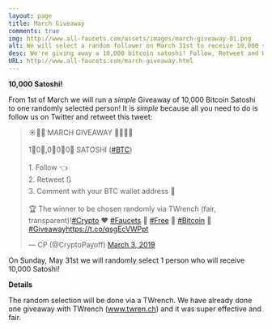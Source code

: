 ```yaml
---
layout: page
title: March Giveaway
comments: true
img: http://www.all-faucets.com/assets/images/march-giveaway-01.png
alt: We will select a random follower on March 31st to receive 10,000 satoshi! Follow and Retweet this!
desc: We're giving away a 10,000 bitcoin satoshi! Follow, Retweet and Wait! Check-out our site for more info!
URL: http://www.all-faucets.com/march-giveaway.html
---
```


**10,000 Satoshi!**

From 1st of March we will run a <i>simple</i> Giveaway of 10,000 Bitcoin Satoshi to one randomly selected person! It is <i>simple</i> because all you need to do is follow us on Twitter and retweet this tweet:
<P>

<blockquote class="twitter-tweet" data-lang="en"><p lang="en" dir="ltr">☀️🌷🌺 MARCH GIVEAWAY 🌻🌼🌸😎<br><br>1⃣0⃣,0⃣0⃣0⃣ SATOSHI (<a href="https://twitter.com/hashtag/BTC?src=hash&amp;ref_src=twsrc%5Etfw">#BTC</a>)<br><br>1. Follow 👈<br>2. Retweet 🔃<br>3. Comment with your BTC wallet address 💬<br><br>🏆 The winner to be chosen randomly via TWrench (fair, transparent)!<a href="https://twitter.com/hashtag/Crypto?src=hash&amp;ref_src=twsrc%5Etfw">#Crypto</a> ❤️ <a href="https://twitter.com/hashtag/Faucets?src=hash&amp;ref_src=twsrc%5Etfw">#Faucets</a> 💝 <a href="https://twitter.com/hashtag/Free?src=hash&amp;ref_src=twsrc%5Etfw">#Free</a> 💖 <a href="https://twitter.com/hashtag/Bitcoin?src=hash&amp;ref_src=twsrc%5Etfw">#Bitcoin</a> 💓 <a href="https://twitter.com/hashtag/Giveaway?src=hash&amp;ref_src=twsrc%5Etfw">#Giveaway</a><a href="https://t.co/qsgEcVWPpt">https://t.co/qsgEcVWPpt</a></p>&mdash; CP (@CryptoPayoff) <a href="https://twitter.com/CryptoPayoff/status/1102138177291251713?ref_src=twsrc%5Etfw">March 3, 2019</a></blockquote>
<script async src="https://platform.twitter.com/widgets.js" charset="utf-8"></script>

</p>
On Sunday, May 31st we will randomly select 1 person who will receive 10,000 Satoshi!

**Details**

The random selection will be done via a TWrench. We have already done one giveaway with TWrench (www.twren.ch) and it was super effective and fair.
